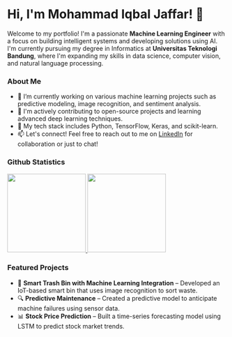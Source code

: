 # Hi, I'm Mohammad Iqbal Jaffar! 👋

Welcome to my portfolio! I'm a passionate **Machine Learning Engineer** with a focus on building intelligent systems and developing solutions using AI. I'm currently pursuing my degree in Informatics at **Universitas Teknologi Bandung**, where I'm expanding my skills in data science, computer vision, and natural language processing.

### About Me
- 🌱 I’m currently working on various machine learning projects such as predictive modeling, image recognition, and sentiment analysis.
- 🔭 I'm actively contributing to open-source projects and learning advanced deep learning techniques.
- 🤖 My tech stack includes Python, TensorFlow, Keras, and scikit-learn.
- 📫 Let's connect! Feel free to reach out to me on [LinkedIn](https://www.linkedin.com/in/mohammad-iqbal-jaffar-091939290/) for collaboration or just to chat!

### Github Statistics
<p align="left">
<a href="https://github.com/miqbaljaffar">
  <img height="180em" src="https://github-readme-stats-eight-theta.vercel.app/api?username=miqbaljaffar&show_icons=true&theme=algolia&include_all_commits=true&count_private=true"/>
  <img height="180em" src="https://github-readme-stats-eight-theta.vercel.app/api/top-langs/?username=miqbaljaffar&layout=compact&theme=algolia"/>
</a>
</p>

### Featured Projects
- 🧠 **Smart Trash Bin with Machine Learning Integration** – Developed an IoT-based smart bin that uses image recognition to sort waste.
- 🔍 **Predictive Maintenance** – Created a predictive model to anticipate machine failures using sensor data.
- 📊 **Stock Price Prediction** – Built a time-series forecasting model using LSTM to predict stock market trends.
